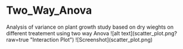 <h1> Two_Way_Anova </h1>
Analysis of variance on plant growth study based on dry wieghts on different treatement using two way Anova
![alt text](scatter_plot.png?raw=true "Interaction Plot")
![Screenshot](scatter_plot.png)
